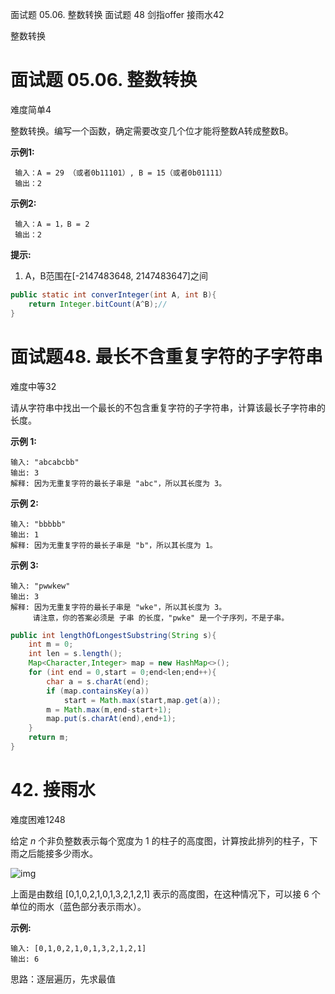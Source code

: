 面试题 05.06. 整数转换
面试题 48  剑指offer
接雨水42



整数转换

# 面试题 05.06. 整数转换

难度简单4

整数转换。编写一个函数，确定需要改变几个位才能将整数A转成整数B。

**示例1:**

```
 输入：A = 29 （或者0b11101）, B = 15（或者0b01111）
 输出：2
```

**示例2:**

```
 输入：A = 1，B = 2
 输出：2
```

**提示:**

1. A，B范围在[-2147483648, 2147483647]之间

```java
public static int converInteger(int A, int B){
    return Integer.bitCount(A^B);//
}
```

# 面试题48. 最长不含重复字符的子字符串

难度中等32

请从字符串中找出一个最长的不包含重复字符的子字符串，计算该最长子字符串的长度。

 

**示例 1:**

```
输入: "abcabcbb"
输出: 3 
解释: 因为无重复字符的最长子串是 "abc"，所以其长度为 3。
```

**示例 2:**

```
输入: "bbbbb"
输出: 1
解释: 因为无重复字符的最长子串是 "b"，所以其长度为 1。
```

**示例 3:**

```
输入: "pwwkew"
输出: 3
解释: 因为无重复字符的最长子串是 "wke"，所以其长度为 3。
     请注意，你的答案必须是 子串 的长度，"pwke" 是一个子序列，不是子串。
```

```java
public int lengthOfLongestSubstring(String s){
    int m = 0;
    int len = s.length();
    Map<Character,Integer> map = new HashMap<>();
    for (int end = 0,start = 0;end<len;end++){
        char a = s.charAt(end);
        if (map.containsKey(a))
            start = Math.max(start,map.get(a));
        m = Math.max(m,end-start+1);
        map.put(s.charAt(end),end+1);
    }
    return m;
}
```

# 42. 接雨水

难度困难1248

给定 *n* 个非负整数表示每个宽度为 1 的柱子的高度图，计算按此排列的柱子，下雨之后能接多少雨水。

![img](https://assets.leetcode-cn.com/aliyun-lc-upload/uploads/2018/10/22/rainwatertrap.png)

上面是由数组 [0,1,0,2,1,0,1,3,2,1,2,1] 表示的高度图，在这种情况下，可以接 6 个单位的雨水（蓝色部分表示雨水）。 

**示例:**

```
输入: [0,1,0,2,1,0,1,3,2,1,2,1]
输出: 6
```

思路：逐层遍历，先求最值

